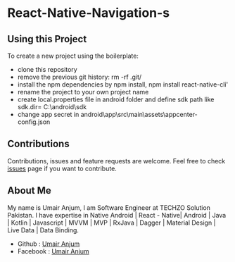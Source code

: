 # React-Native-Navigation-s
## Using this Project
To create a new project using the boilerplate:

- clone this repository
- remove the previous git history: rm -rf .git/
- install the npm dependencies by npm install, npm install  react-native-cli'
- rename the project to your own project name
- create local.properties file in android folder and define sdk path like sdk.dir= C\:\\android\\sdk
- change app secret in android\app\src\main\assets\appcenter-config.json

## Contributions 
Contributions, issues and feature requests are welcome.
Feel free to check [issues](https://github.com/UmairAnjum86/React-Native-Navigation-s/issues "issues") page if you want to contribute.

## About Me
My name is Umair Anjum, I am Software Engineer at TECHZO Solution Pakistan. I have expertise in Native Android | React - Native| Android | Java | Kotlin | Javascript | MVVM | MVP | RxJava | Dagger | Material Design | Live Data | Data Binding.

- Github : [Umair Anjum ](https://github.com/UmairAnjum86 "Umair Anjum")
- Facebook : [Umair Anjum](facebook.com/umair.anjum.357/ "Umair Anjum")
